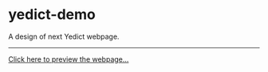 # yedict-demo
A design of next Yedict webpage.

---

[Click here to preview the webpage...](https://otomad.github.io/yedict-demo/dist/)

